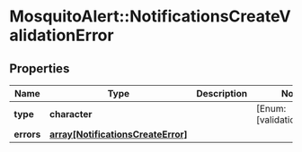 # MosquitoAlert::NotificationsCreateValidationError


## Properties
Name | Type | Description | Notes
------------ | ------------- | ------------- | -------------
**type** | **character** |  | [Enum: [validation_error]] 
**errors** | [**array[NotificationsCreateError]**](NotificationsCreateError.md) |  | 


